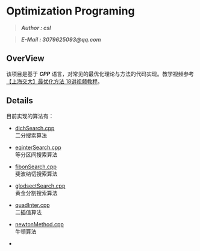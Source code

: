 # Optimization Programing
>___Author : csl___  

>___E-Mail : 3079625093@qq.com___

## OverView

该项目是基于 ___CPP___ 语言，对常见的最优化理论与方法的代码实现。教学视频参考 [【上海交大】最优化方法 18讲视频教程](https://www.bilibili.com/video/BV1nx411x7dY?p=1)。  

## Details

目前实现的算法有：   
+ [dichSearch.cpp](./src/dichSearch.cpp)   
    二分搜索算法

+ [eqinterSearch.cpp](./src/eqinterSearch.cpp)   
    等分区间搜索算法

+ [fibonSearch.cpp](./src/fibonSearch.cpp)   
    斐波纳切搜索算法

+ [glodsectSearch.cpp](./src/glodsectSearch.cpp)   
    黄金分割搜索算法

+ [quadInter.cpp](./src/quadInter.cpp)   
    二插值算法

+ [newtonMethod.cpp](./src/newtonMethod.cpp)   
    牛顿算法

+ 